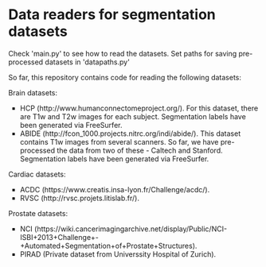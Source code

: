 # Data readers for segmentation datasets

Check 'main.py' to see how to read the datasets.
Set paths for saving pre-processed datasets in 'datapaths.py'

So far, this repository contains code for reading the following datasets:

Brain datasets:
<ul style="list-style-type:square;">
  <li>HCP (http://www.humanconnectomeproject.org/). For this dataset, there are T1w and T2w images for each subject. Segmentation labels have been generated via FreeSurfer. </li>
  <li>ABIDE (http://fcon_1000.projects.nitrc.org/indi/abide/). This dataset contains T1w images from several scanners. So far, we have pre-processed the data from two of these - Caltech and Stanford. Segmentation labels have been generated via FreeSurfer. </li>
</ul>

Cardiac datasets:
<ul style="list-style-type:square;">
  <li>ACDC (https://www.creatis.insa-lyon.fr/Challenge/acdc/). </li>
  <li>RVSC (http://rvsc.projets.litislab.fr/). </li>
</ul>

Prostate datasets:
<ul style="list-style-type:square;">
  <li>NCI (https://wiki.cancerimagingarchive.net/display/Public/NCI-ISBI+2013+Challenge+-+Automated+Segmentation+of+Prostate+Structures). </li>
  <li>PIRAD (Private dataset from Universsity Hospital of Zurich). </li>
</ul>

